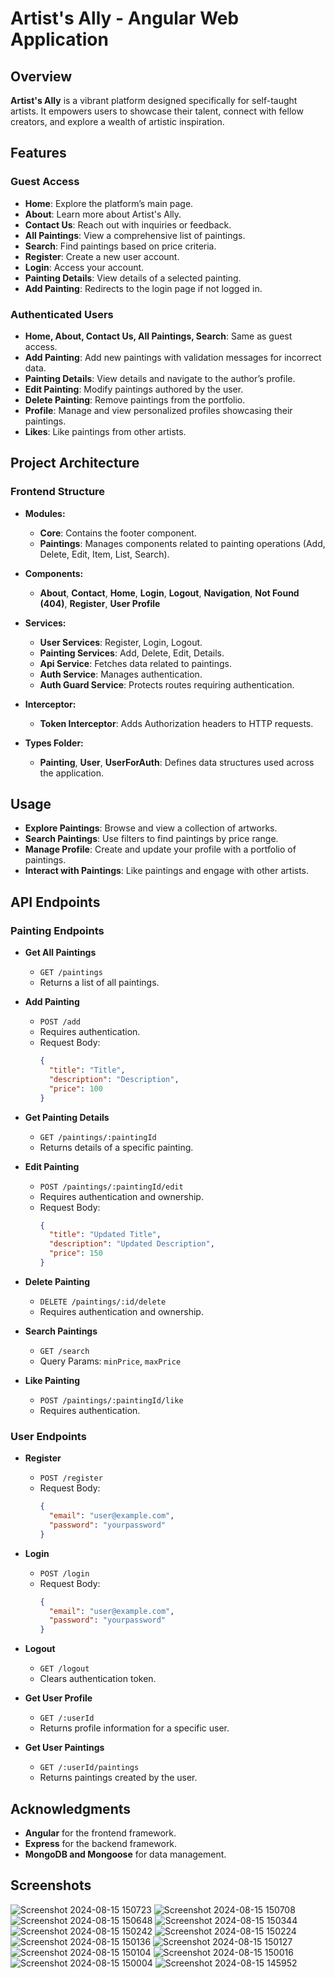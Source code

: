 # Artist's Ally - Angular Web Application

## Overview
**Artist's Ally** is a vibrant platform designed specifically for self-taught artists. It empowers users to showcase their talent, connect with fellow creators, and explore a wealth of artistic inspiration.

## Features

### Guest Access
- **Home**: Explore the platform’s main page.
- **About**: Learn more about Artist's Ally.
- **Contact Us**: Reach out with inquiries or feedback.
- **All Paintings**: View a comprehensive list of paintings.
- **Search**: Find paintings based on price criteria.
- **Register**: Create a new user account.
- **Login**: Access your account.
- **Painting Details**: View details of a selected painting.
- **Add Painting**: Redirects to the login page if not logged in.

### Authenticated Users
- **Home, About, Contact Us, All Paintings, Search**: Same as guest access.
- **Add Painting**: Add new paintings with validation messages for incorrect data.
- **Painting Details**: View details and navigate to the author’s profile.
- **Edit Painting**: Modify paintings authored by the user.
- **Delete Painting**: Remove paintings from the portfolio.
- **Profile**: Manage and view personalized profiles showcasing their paintings.
- **Likes**: Like paintings from other artists.

## Project Architecture

### Frontend Structure
- **Modules:**
  - **Core**: Contains the footer component.
  - **Paintings**: Manages components related to painting operations (Add, Delete, Edit, Item, List, Search).

- **Components:**
  - **About**, **Contact**, **Home**, **Login**, **Logout**, **Navigation**, **Not Found (404)**, **Register**, **User Profile**

- **Services:**
  - **User Services**: Register, Login, Logout.
  - **Painting Services**: Add, Delete, Edit, Details.
  - **Api Service**: Fetches data related to paintings.
  - **Auth Service**: Manages authentication.
  - **Auth Guard Service**: Protects routes requiring authentication.

- **Interceptor:**
  - **Token Interceptor**: Adds Authorization headers to HTTP requests.

- **Types Folder:**
  - **Painting**, **User**, **UserForAuth**: Defines data structures used across the application.

## Usage
- **Explore Paintings**: Browse and view a collection of artworks.
- **Search Paintings**: Use filters to find paintings by price range.
- **Manage Profile**: Create and update your profile with a portfolio of paintings.
- **Interact with Paintings**: Like paintings and engage with other artists.

## API Endpoints

### Painting Endpoints
- **Get All Paintings**
  - `GET /paintings`
  - Returns a list of all paintings.

- **Add Painting**
  - `POST /add`
  - Requires authentication.
  - Request Body: 
    ```json
    {
      "title": "Title",
      "description": "Description",
      "price": 100
    }
    ```

- **Get Painting Details**
  - `GET /paintings/:paintingId`
  - Returns details of a specific painting.

- **Edit Painting**
  - `POST /paintings/:paintingId/edit`
  - Requires authentication and ownership.
  - Request Body:
    ```json
    {
      "title": "Updated Title",
      "description": "Updated Description",
      "price": 150
    }
    ```

- **Delete Painting**
  - `DELETE /paintings/:id/delete`
  - Requires authentication and ownership.

- **Search Paintings**
  - `GET /search`
  - Query Params: `minPrice`, `maxPrice`

- **Like Painting**
  - `POST /paintings/:paintingId/like`
  - Requires authentication.

### User Endpoints
- **Register**
  - `POST /register`
  - Request Body:
    ```json
    {
      "email": "user@example.com",
      "password": "yourpassword"
    }
    ```

- **Login**
  - `POST /login`
  - Request Body:
    ```json
    {
      "email": "user@example.com",
      "password": "yourpassword"
    }
    ```

- **Logout**
  - `GET /logout`
  - Clears authentication token.

- **Get User Profile**
  - `GET /:userId`
  - Returns profile information for a specific user.

- **Get User Paintings**
  - `GET /:userId/paintings`
  - Returns paintings created by the user.

## Acknowledgments
- **Angular** for the frontend framework.
- **Express** for the backend framework.
- **MongoDB and Mongoose** for data management.


## Screenshots
![Screenshot 2024-08-15 150723](https://github.com/user-attachments/assets/8cd4561d-be3b-4941-8bd5-86ff3698774e)
![Screenshot 2024-08-15 150708](https://github.com/user-attachments/assets/7c37d8e6-efb2-429a-acb3-fc9249a8ff07)
![Screenshot 2024-08-15 150648](https://github.com/user-attachments/assets/9d894d0d-c60b-4e25-93e8-481c63f03d00)
![Screenshot 2024-08-15 150344](https://github.com/user-attachments/assets/0440c614-fcbd-4c38-be01-d65559685c39)
![Screenshot 2024-08-15 150242](https://github.com/user-attachments/assets/d1446c43-ee7b-4568-b105-ad8e11e14899)
![Screenshot 2024-08-15 150224](https://github.com/user-attachments/assets/e120d51e-ff1d-42b6-a77a-95eed4ce94cb)
![Screenshot 2024-08-15 150136](https://github.com/user-attachments/assets/acf32e19-3b14-428a-8657-28c1f1afb4f8)
![Screenshot 2024-08-15 150127](https://github.com/user-attachments/assets/8057e4db-7a02-4336-8092-7c66cfa3a59f)
![Screenshot 2024-08-15 150104](https://github.com/user-attachments/assets/04cfd800-b2e2-48c6-b2f5-00a259582fe1)
![Screenshot 2024-08-15 150016](https://github.com/user-attachments/assets/83f6fa55-4fcf-4449-af52-34c4d8b09277)
![Screenshot 2024-08-15 150004](https://github.com/user-attachments/assets/0b6bd807-e9b9-4b12-b1aa-52c12690c77f)
![Screenshot 2024-08-15 145952](https://github.com/user-attachments/assets/6215187d-6f57-49d0-81fe-b5fd4416fb55)
